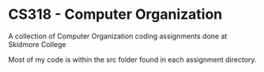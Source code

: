 # CS318 - Computer Organization
A collection of Computer Organization coding assignments done at Skidmore College

Most of my code is within the src folder found in each assignment directory.
